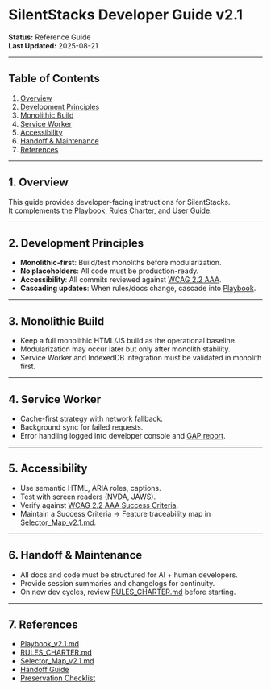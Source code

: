 # SilentStacks Developer Guide v2.1

**Status:** Reference Guide  
**Last Updated:** 2025-08-21  

---

## Table of Contents
1. [Overview](#1-overview)  
2. [Development Principles](#2-development-principles)  
3. [Monolithic Build](#3-monolithic-build)  
4. [Service Worker](#4-service-worker)  
5. [Accessibility](#5-accessibility)  
6. [Handoff & Maintenance](#6-handoff--maintenance)  
7. [References](#7-references)  

---

## 1. Overview
This guide provides developer-facing instructions for SilentStacks.  
It complements the [Playbook](./Playbook_v2.1.md), [Rules Charter](./RULES_CHARTER.md), and [User Guide](./COMPREHENSIVE_USER_GUIDE_v2.1.md).  

---

## 2. Development Principles
- **Monolithic-first**: Build/test monoliths before modularization.  
- **No placeholders**: All code must be production-ready.  
- **Accessibility**: All commits reviewed against [WCAG 2.2 AAA](https://www.w3.org/TR/WCAG22/).  
- **Cascading updates**: When rules/docs change, cascade into [Playbook](./Playbook_v2.1.md).  

---

## 3. Monolithic Build
- Keep a full monolithic HTML/JS build as the operational baseline.  
- Modularization may occur later but only after monolith stability.  
- Service Worker and IndexedDB integration must be validated in monolith first.  

---

## 4. Service Worker
- Cache-first strategy with network fallback.  
- Background sync for failed requests.  
- Error handling logged into developer console and [GAP report](./GAP_REPORT_v2.1.md).  

---

## 5. Accessibility
- Use semantic HTML, ARIA roles, captions.  
- Test with screen readers (NVDA, JAWS).  
- Verify against [WCAG 2.2 AAA Success Criteria](https://www.w3.org/WAI/WCAG22/quickref/).  
- Maintain a Success Criteria → Feature traceability map in [Selector_Map_v2.1.md](./Selector_Map_v2.1.md).  

---

## 6. Handoff & Maintenance
- All docs and code must be structured for AI + human developers.  
- Provide session summaries and changelogs for continuity.  
- On new dev cycles, review [RULES_CHARTER.md](./RULES_CHARTER.md) before starting.  

---

## 7. References
- [Playbook_v2.1.md](./Playbook_v2.1.md)  
- [RULES_CHARTER.md](./RULES_CHARTER.md)  
- [Selector_Map_v2.1.md](./Selector_Map_v2.1.md)
- [Handoff Guide](./HANDOFF_GUIDE.md)
- [Preservation Checklist](./PRESERVATION_CHECKLIST.md)
